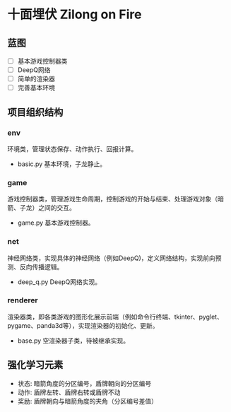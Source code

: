 # 十面埋伏 Zilong on Fire

## 蓝图

- [ ] 基本游戏控制器类
- [ ] DeepQ网络
- [ ] 简单的渲染器
- [ ] 完善基本环境

## 项目组织结构

### env

环境类，管理状态保存、动作执行、回报计算。

- basic.py 基本环境，子龙静止。

### game

游戏控制器类，管理游戏生命周期，控制游戏的开始与结束、处理游戏对象（暗箭、子龙）之间的交互。

- game.py 基本游戏控制器。

### net

神经网络类，实现具体的神经网络（例如DeepQ)，定义网络结构，实现前向预测、反向传播逻辑。

- deep_q.py DeepQ网络实现。

### renderer

渲染器类，即各类游戏的图形化展示前端（例如命令行终端、tkinter、pyglet、pygame、panda3d等），实现渲染器的初始化、更新。

- base.py 空渲染器子类，待被继承实现。

## 强化学习元素

- 状态: 暗箭角度的分区编号，盾牌朝向的分区编号
- 动作: 盾牌左转、盾牌右转或盾牌不动
- 奖励: 盾牌朝向与暗箭角度的夹角（分区编号差值）

